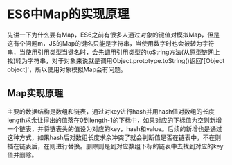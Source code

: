 # ES6中Map的实现原理

先讲一下为什么要有Map，ES6之前有很多人通过对象的键值对模拟Map，但是这有个问题m，JS的Map的键名只能是字符串，当使用数字时也会被转为字符串，当使用引用类型当键名时，会先调用引用类型的toString方法(从原型链网上找)转为字符串，对于对象来说就是调用Object.prototype.toString()返回'[Object object]'，所以使用对象模拟Map会有问题。

## Map实现原理

主要的数据结构是数组和链表，通过对key进行hash并用hash值对数组的长度length求余让得出的值落在0到length-1的下标中，如果对应的下标值为空则新增一个链表，并将链表头的值设为对应的key，hash和value。后续的新增也是通过这种方式，如果hash后对数组长度求余冲突了就会判断值是否在链表中，不在则插在链表后，在则进行替换。删除则是到对应数组下标的链表中去找到对应的key值并删除。